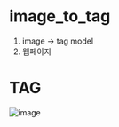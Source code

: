 # image_to_tag
1. image -> tag model
2. 웹페이지 

# TAG
![image](https://github.com/SUABBANG/image_to_tag/assets/94156202/fe264f0d-0cad-455f-b494-a58e4361d6bd)

